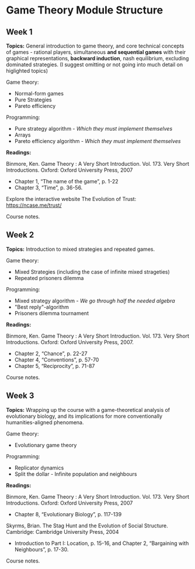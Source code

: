 # Game Theory Module Structure

## Week 1

**Topics:** General introduction to game theory, and core technical concepts of games - rational players, simultaneous **and sequential games** with their graphical representations, **backward induction**, nash equilibrium, excluding dominated strategies. (I suggest omitting or not going into much detail on higlighted topics)

Game theory:
- Normal-form games
- Pure Strategies
- Pareto efficiency

Programming:
- Pure strategy algorithm - *Which they must implement themselves*
- Arrays
- Pareto efficiency algorithm - *Which they must implement themselves*

**Readings:**

Binmore, Ken. Game Theory : A Very Short Introduction. Vol. 173. Very Short Introductions. Oxford: Oxford University Press, 2007
- Chapter 1, “The name of the game”, p. 1-22
- Chapter 3, “Time”, p. 36-56.

Explore the interactive website The Evolution of Trust:  https://ncase.me/trust/

Course notes.

## Week 2

**Topics:** Introduction to mixed strategies and repeated games.

Game theory:
- Mixed Strategies (including the case of infinite mixed strageties)
- Repeated prisoners dilemma

Programming:
- Mixed strategy algorithm - *We go through half the needed algebra*
- "Best reply"-algorithm
- Prisoners dilemma tournament

**Readings:**

Binmore, Ken. Game Theory : A Very Short Introduction. Vol. 173. Very Short Introductions. Oxford: Oxford University Press, 2007.
- Chapter 2, “Chance”, p. 22-27
- Chapter 4, “Conventions”, p. 57-70
- Chapter 5, “Reciprocity”, p. 71-87

Course notes.

## Week 3

**Topics:** Wrapping up the course with a game-theoretical analysis of evolutionary biology, and its implications for more conventionally humanities-aligned phenomena.

Game theory:
- Evolutionary game theory

Programming:
- Replicator dynamics
- Split the dollar - Infinite population and neighbours

**Readings:**

Binmore, Ken. Game Theory : A Very Short Introduction. Vol. 173. Very Short Introductions. Oxford: Oxford University Press, 2007
- Chapter 8, “Evolutionary Biology”, p. 117-139

Skyrms, Brian. The  Stag  Hunt  and  the  Evolution  of  Social  Structure.  Cambridge:  Cambridge University Press, 2004
- Introduction to Part I: Location, p. 15-16, and Chapter 2, “Bargaining with Neighbours”, p. 17-30.

Course notes.
